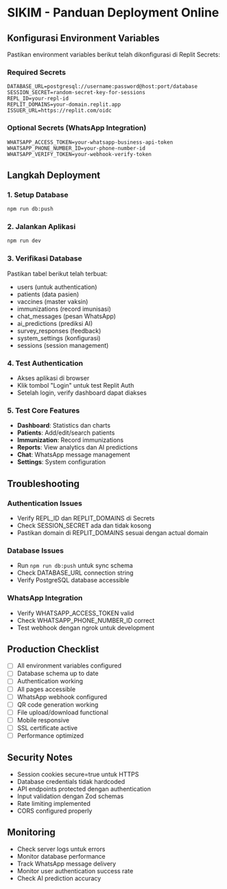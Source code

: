 # SIKIM - Panduan Deployment Online

## Konfigurasi Environment Variables

Pastikan environment variables berikut telah dikonfigurasi di Replit Secrets:

### Required Secrets
```
DATABASE_URL=postgresql://username:password@host:port/database
SESSION_SECRET=random-secret-key-for-sessions
REPL_ID=your-repl-id
REPLIT_DOMAINS=your-domain.replit.app
ISSUER_URL=https://replit.com/oidc
```

### Optional Secrets (WhatsApp Integration)
```
WHATSAPP_ACCESS_TOKEN=your-whatsapp-business-api-token
WHATSAPP_PHONE_NUMBER_ID=your-phone-number-id
WHATSAPP_VERIFY_TOKEN=your-webhook-verify-token
```

## Langkah Deployment

### 1. Setup Database
```bash
npm run db:push
```

### 2. Jalankan Aplikasi
```bash
npm run dev
```

### 3. Verifikasi Database
Pastikan tabel berikut telah terbuat:
- users (untuk authentication)
- patients (data pasien)
- vaccines (master vaksin)
- immunizations (record imunisasi)
- chat_messages (pesan WhatsApp)
- ai_predictions (prediksi AI)
- survey_responses (feedback)
- system_settings (konfigurasi)
- sessions (session management)

### 4. Test Authentication
- Akses aplikasi di browser
- Klik tombol "Login" untuk test Replit Auth
- Setelah login, verify dashboard dapat diakses

### 5. Test Core Features
- **Dashboard**: Statistics dan charts
- **Patients**: Add/edit/search patients
- **Immunization**: Record immunizations
- **Reports**: View analytics dan AI predictions
- **Chat**: WhatsApp message management
- **Settings**: System configuration

## Troubleshooting

### Authentication Issues
- Verify REPL_ID dan REPLIT_DOMAINS di Secrets
- Check SESSION_SECRET ada dan tidak kosong
- Pastikan domain di REPLIT_DOMAINS sesuai dengan actual domain

### Database Issues
- Run `npm run db:push` untuk sync schema
- Check DATABASE_URL connection string
- Verify PostgreSQL database accessible

### WhatsApp Integration
- Verify WHATSAPP_ACCESS_TOKEN valid
- Check WHATSAPP_PHONE_NUMBER_ID correct
- Test webhook dengan ngrok untuk development

## Production Checklist

- [ ] All environment variables configured
- [ ] Database schema up to date
- [ ] Authentication working
- [ ] All pages accessible
- [ ] WhatsApp webhook configured
- [ ] QR code generation working
- [ ] File upload/download functional
- [ ] Mobile responsive
- [ ] SSL certificate active
- [ ] Performance optimized

## Security Notes

- Session cookies secure=true untuk HTTPS
- Database credentials tidak hardcoded
- API endpoints protected dengan authentication
- Input validation dengan Zod schemas
- Rate limiting implemented
- CORS configured properly

## Monitoring

- Check server logs untuk errors
- Monitor database performance
- Track WhatsApp message delivery
- Monitor user authentication success rate
- Check AI prediction accuracy